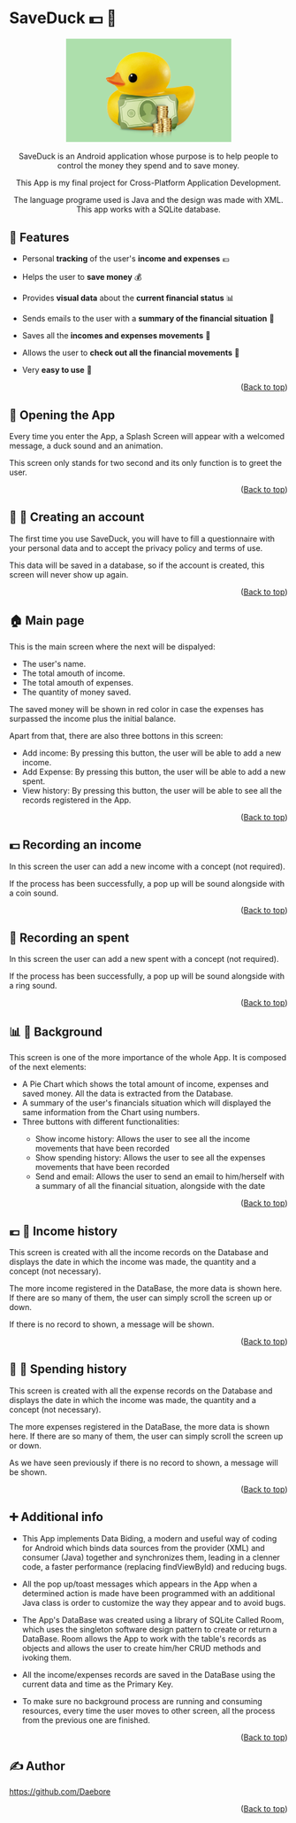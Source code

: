 # SaveDuck :dollar: :baby_chick:

<p align="center">
  <img src="https://github.com/Daebore/Images/blob/main/Fotos%20SaveDuck/logo.png?raw=true" alt="drawing" width="300"/>
</p>
<p align="center">
  SaveDuck is an Android application whose purpose is to help people to control the money they spend and to save money.
</p>
<p align="center">
  This App is my final project for Cross-Platform Application Development.
</p>
<p align="center">
  The language programe used is Java and the design was made with XML.
  This app works with a SQLite database.
</p>

## 	:page_facing_up: Features 
- Personal **tracking** of the user's **income and expenses** :euro:

- Helps the user to **save money** :moneybag:

- Provides **visual data** about the **current financial status** :bar_chart:

- Sends emails to the user with a **summary of the financial situation** :email:

- Saves all the **incomes and expenses movements** :notebook:

- Allows the user to **check out all the financial movements** :mag_right:

- Very **easy to use** :baby:

<p align="right">(<a href="#top">Back to top</a>)</p>

## :iphone: Opening the App

Every time you enter the App, a Splash Screen will appear with a welcomed message, a duck sound and an animation. 

This screen only stands for two second and its only function is to greet the user.

<p align="right">(<a href="#top">Back to top</a>)</p>

## :man: :woman: Creating an account

The first time you use SaveDuck, you will have to fill a questionnaire with your personal data and to accept the  privacy policy and terms of use.

This data will be saved in a database, so if the account is created, this screen will never show up again.

<p align="right">(<a href="#top">Back to top</a>)</p>

## :house: Main page

This is the main screen where the next will be dispalyed:
  - The user's name.
  - The total amouth of income. 
  - The total amouth of expenses. 
  - The quantity of money saved. 

The saved money will be shown in red color in case the expenses has surpassed the income plus the initial balance.

Apart from that, there are also three bottons in this screen:
  - Add income: By pressing this button, the user will be able to add a new income.
  - Add Expense: By pressing this button, the user will be able to add a new spent.
  - View history: By pressing this button, the user will be able to see all the records registered in the App.

<p align="right">(<a href="#top">Back to top</a>)</p>

## :dollar: Recording an income

In this screen the user can add a new income with a concept (not required).

If the process has been successfully, a pop up will be sound alongside with a coin sound.

<p align="right">(<a href="#top">Back to top</a>)</p>

## :money_with_wings: Recording an spent

In this screen the user can add a new spent with a concept (not required).

If the process has been successfully, a pop up will be sound alongside with a ring sound.

<p align="right">(<a href="#top">Back to top</a>)</p>

## :bar_chart: :e-mail: Background

This screen is one of the more importance of the whole App.
It is composed of the next elements:
<ul>
  <li>A Pie Chart which shows the total amount of income, expenses and saved money. All the data is extracted from the Database.</li>
  <li>A summary of the user's financials situation which will displayed the same information from the Chart using numbers.</li>
    <li>Three buttons with different functionalities:</li>
    <ul>
      <li>Show income history: Allows the user to see all the income movements that have been recorded</li>
      <li>Show spending history: Allows the user to see all the expenses movements that have been recorded</li>
      <li>Send and email: Allows the user to send an email to him/herself with a summary of all the financial situation, alongside with the date</li>
    </ul>
  </ul>
  
  <p align="right">(<a href="#top">Back to top</a>)</p>

## :euro: :notebook: Income history
This screen is created with all the income records on the Database and displays the date in which the income was made, the quantity and a concept (not necessary).

The more income registered in the DataBase, the more data is shown here. If there are so many of them, the user can simply scroll the screen up or down.

If there is no record to shown, a message will be shown.

<p align="right">(<a href="#top">Back to top</a>)</p>

## :money_with_wings: :notebook: Spending history

This screen is created with all the expense records on the Database and displays the date in which the income was made, the quantity and a concept (not necessary).

The more expenses registered in the DataBase, the more data is shown here. If there are so many of them, the user can simply scroll the screen up or down.

As we have seen previously if there is no record to shown, a message will be shown.

<p align="right">(<a href="#top">Back to top</a>)</p>

## :heavy_plus_sign: Additional info

- This App implements Data Biding, a modern and useful way of coding for Android which binds data sources from the provider (XML) and consumer (Java) together and synchronizes them, leading in a clenner code, a faster performance (replacing findViewById) and reducing bugs.

- All the pop up/toast messages which appears in the App when a determined action is made have been programmed with an additional Java class is order to customize the way they appear and to avoid bugs.

- The App's DataBase was created using a library of SQLite Called Room, which uses the singleton software design pattern to create or return a DataBase. Room allows the App to work with the table's records as objects and allows the user to create him/her CRUD methods and ivoking them.

- All the income/expenses records are saved in the DataBase using the current data and time as the Primary Key.

- To make sure no background process are running and consuming resources, every time the user moves to other screen, all the process from the previous one are finished.

<p align="right">(<a href="#top">Back to top</a>)</p>

## ✍️ Author
https://github.com/Daebore

<p align="right">(<a href="#top">Back to top</a>)</p>
